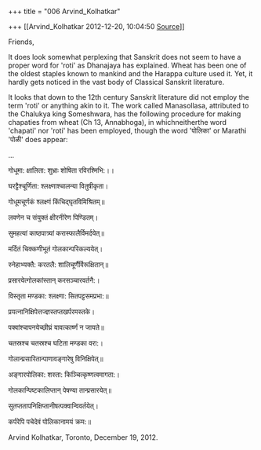 +++
title = "006 Arvind_Kolhatkar"

+++
[[Arvind_Kolhatkar	2012-12-20, 10:04:50 [Source](https://groups.google.com/g/samskrita/c/2Xl_fNcS8GI)]]



Friends, 

  

It does look somewhat perplexing that Sanskrit does not seem to have a proper word for 'roti' as Dhanajaya has explained. Wheat has been one of the oldest staples known to mankind and the Harappa culture used it.
Yet, it hardly gets noticed in the vast body of Classical Sanskrit literature.

  

It looks that down to the 12th century Sanskrit literature did not employ the term 'roti' or anything akin to it. The work called Manasollasa, attributed to the Chalukya king Someshwara, has the following procedure for making chapaties from wheat (Ch 13, Annabhoga), in whichneitherthe word 'chapati' nor 'roti' has been employed, though the word 'पोलिका' or Marathi 'पोळी' does appear:

  

...

गोधूमा: क्षालिता: शुभ्राः शोषिता रविरश्मिभि:।।

घरट्टैश्चूर्णिता: श्लक्ष्णाश्चालन्या वितुषीकृता।

गोधूमचूर्णकं श्लक्ष्णं किंचिद्घृतविमिश्रितम्॥

लवणेन च संयुक्तं क्षीरनीरेण पिण्डितम्।

सुमहत्यां काष्ठपात्र्यां करास्फालैर्विमर्दयेत्॥

मर्दितं चिक्कणीभूतं गोलकान्परिकल्ययेत्।

स्नेहाभ्यक्तै: करतलै: शालिचूर्णैर्विरूक्षितान्॥

प्रसारयेत्गोलकांस्तान् करसञ्चारवर्तनै:।

विस्तृता मण्डका: श्लक्ष्णा: सितपट्टसमप्रभा:॥

प्रयत्नानिक्षिपेत्तज्ज्ञस्तप्तखर्परमस्तके।

पक्वांश्चापनयेच्छीघ्रं यावत्कार्ष्णं न जायते॥

चतस्रश्च चतस्रश्च घटिता मण्डका वरा:।

गोलान्प्रसारितान्पाणावङ्गारेषु विनिक्षिपेत्॥

अङ्गारपोलिका: शस्ता: किञ्चित्कृष्णत्वमागता:।

गोलकान्पिष्टकालिप्तान् पेषण्या तान्प्रसारयेत्॥

सुतप्ततापनिक्षिप्तानीषत्पक्वान्विवर्तयेत्।

कर्परेपि पचेदेवं पोलिकानामयं क्रम:॥

  

Arvind Kolhatkar, Toronto, December 19, 2012.

